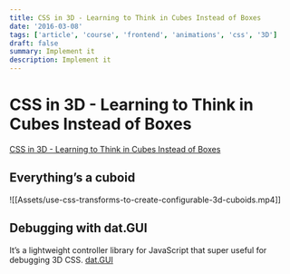 ```yaml
---
title: CSS in 3D - Learning to Think in Cubes Instead of Boxes
date: '2016-03-08'
tags: ['article', 'course', 'frontend', 'animations', 'css', '3D']
draft: false
summary: Implement it
description: Implement it
---
```


# CSS in 3D - Learning to Think in Cubes Instead of Boxes

[CSS in 3D - Learning to Think in Cubes Instead of Boxes](https://css-tricks.com/css-in-3d-learning-to-think-in-cubes-instead-of-boxes/)


## Everything’s a cuboid

![[Assets/use-css-transforms-to-create-configurable-3d-cuboids.mp4]]

## Debugging with dat.GUI

It’s a lightweight controller library for JavaScript that super useful for debugging 3D CSS.
[dat.GUI](https://github.com/dataarts/dat.gui)



